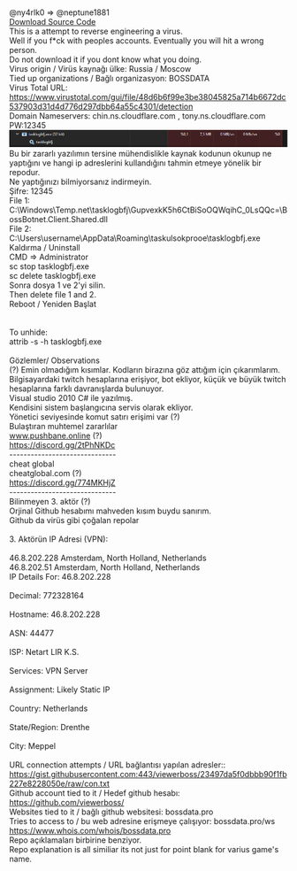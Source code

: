 <br>@ny4rlk0 => @neptune1881
<br><a href="https://github.com/neptune1881/VirusesThatIFoundInRandomly/releases/download/BossBotnetVirusSourceCode/BossBotnetSourceCode.zip">Download Source Code</a>
<br>This is a attempt to reverse engineering a virus. 
<br>Well if you f*ck with peoples accounts. Eventually you will hit a wrong person.
<br>Do not download it if you dont know what you doing.
<br>Virus origin / Virüs kaynağı ülke: Russia / Moscow
<br>Tied up organizations / Bağlı organizasyon: BOSSDATA
<br>Virus Total URL: https://www.virustotal.com/gui/file/48d6b6f99e3be38045825a714b6672dc537903d31d4d776d297dbb64a55c4301/detection
<br>Domain Nameservers: chin.ns.cloudflare.com , tony.ns.cloudflare.com
<br>PW:12345
<br><img src="Taskmgr.png">
<br>Bu bir zararlı yazılımın tersine mühendislikle kaynak kodunun okunup ne yaptığını ve hangi ip adreslerini kullandığını tahmin etmeye yönelik bir repodur.
<br>Ne yaptığınızı bilmiyorsanız indirmeyin.
<br>Şifre: 12345
<br>File 1:
<br>C:\Windows\Temp\.net\tasklogbfj\GupvexkK5h6CtBiSoOQWqihC_0LsQQc=\BossBotnet.Client.Shared.dll
<br>File 2:
<br>C:\Users\username\AppData\Roaming\taskulsokprooe\tasklogbfj.exe
<br>Kaldırma / Uninstall
<br>CMD => Administrator
<br>sc stop tasklogbfj.exe
<br>sc delete tasklogbfj.exe
<br>Sonra dosya 1 ve 2'yi silin.
<br>Then delete file 1 and 2.
<br>Reboot / Yeniden Başlat
<br>
<br>
<br>To unhide:
<br>attrib -s -h tasklogbfj.exe
<br>
<br>Gözlemler/ Observations
<br>(?) Emin olmadığım kısımlar. Kodların birazına göz attığım için çıkarımlarım.
<br>Bilgisayardaki twitch hesaplarına erişiyor, bot ekliyor, küçük ve büyük twitch hesaplarına farklı davranışlarda bulunuyor.
<br>Visual studio 2010 C# ile yazılmış.
<br>Kendisini sistem başlangıcına servis olarak ekliyor.
<br>Yönetici seviyesinde komut satırı erişimi var (?)
<br>Bulaştıran muhtemel zararlılar
<br> www.pushbane.online (?)
<br> https://discord.gg/2tPhNKDc
<br>------------------------------
<br>cheat global
<br> cheatglobal.com (?)
<br> https://discord.gg/774MKHjZ
<br>------------------------------
<br>Bilinmeyen 3. aktör (?)
<br> Orjinal Github hesabımı mahveden kısım buydu sanırım.
<br> Github da virüs gibi çoğalan repolar
<br>
<br>3. Aktörün IP Adresi (VPN):
<br>
<br>46.8.202.228 Amsterdam, North Holland, Netherlands
<br>46.8.202.51 Amsterdam, North Holland, Netherlands
<br>IP Details For: 46.8.202.228
<br>
<br>Decimal: 772328164
<br>
<br>Hostname: 46.8.202.228
<br>
<br>ASN: 44477
<br>
<br>ISP: Netart LIR K.S.
<br>
<br>Services: VPN Server
<br>
<br>Assignment: Likely Static IP
<br>
<br>Country: Netherlands
<br>
<br>State/Region: Drenthe
<br>
<br>City: Meppel
<br>
<br>URL connection attempts / URL bağlantısı yapılan adresler::
<br>https://gist.githubusercontent.com:443/viewerboss/23497da5f0dbbb90f1fb227e8228050e/raw/con.txt
<br>Github account tied to it / Hedef github hesabı: https://github.com/viewerboss/
<br>Websites tied to it / bağlı github websitesi: bossdata.pro
<br>Tries to access to / bu web adresine erişmeye çalışıyor: bossdata.pro/ws
<br>https://www.whois.com/whois/bossdata.pro
<br>Repo açıklamaları birbirine benziyor.
<br>Repo explanation is all similiar its not just for point blank for varius game's name.
